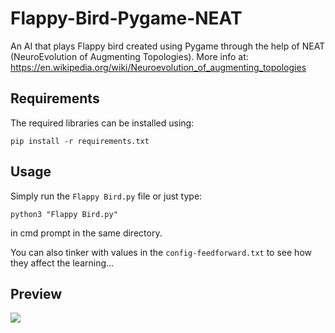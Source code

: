 # Flappy-Bird-Pygame-NEAT
An AI that plays Flappy bird created using Pygame through the help of NEAT (NeuroEvolution of Augmenting Topologies). More info at: https://en.wikipedia.org/wiki/Neuroevolution_of_augmenting_topologies

## Requirements
The required libraries can be installed using:

```
pip install -r requirements.txt
```

## Usage
Simply run the `Flappy Bird.py` file or just type:
```
python3 "Flappy Bird.py"
```
in cmd prompt in the same directory.

You can also tinker with values in the `config-feedforward.txt` to see how they affect the learning...

## Preview

![](https://github.com/VaibhavSaini19/Flappy-Bird-Pygame-NEAT/blob/master/preview.gif)
